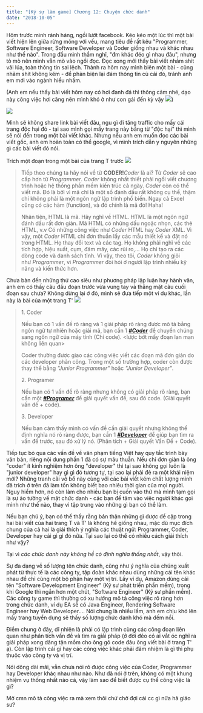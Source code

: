 ```yaml
---
title: "[Ký sự làm game] Chương 12: Chuyện chức danh"
date: "2018-10-05"
---
```


Hôm trước mình rảnh háng, ngồi lướt facebook. Kéo kéo một lúc thì một bài viết hiện lên giữa rừng mông với vếu, mang tiêu đề rất kêu "Programmer, Software Engineer, Software Developer và Coder giống nhau và khác nhau như thế nào". Trong đầu mình thầm nghĩ, "đm khác đéo gì nhau đâu", nhưng tò mò nên mình vẫn mò vào ngồi đọc. Đọc xong mới thấy bài viết nhảm shit vãi lúa, toàn thông tin sai lệch. Thành ra hôm nay mình biên một bài - cũng nhảm shit không kém - để phản biện lại đám thông tin củ cải đó, tránh anh em mới vào ngành hiểu nhầm.

(Anh em nếu thấy bài viết hôm nay có hơi đanh đá thì thông cảm nhé, dạo này công việc hơi căng nên mình khó ở như con gái đến kỳ vậy ![](assets/image/shame-e1507297959839.png))

![](assets/image/19uk6a.jpg)

Mình sẽ không share link bài viết đâu, ngu gì đi tăng traffic cho mấy cái trang độc hại đó - tại sao mình gọi mấy trang này bằng từ "độc hại" thì mình sẽ nói đến trong một bài viết khác. Nhưng nếu anh em muốn đọc các bài viết gốc, anh em hoàn toàn có thể google, vì mình trích dẫn y nguyên những gì các bài viết đó nói.

Trích một đoạn trong một bài của trang T trước ![](assets/image/shame-e1507297959839.png)

> Tiếp theo chúng ta hãy nói về từ **CODER!**_Coder_ là ai? Từ _Coder_ sẽ cao cấp hơn từ _Programmer_. _Coder_ không nhất thiết phải ngồi viết chương trình hoặc hệ thống phần mềm kiến ​​trúc cả ngày. _Coder_ còn có thể viết mã. Đó là bởi vì mã chỉ là một số đánh dấu rất không cụ thể, thậm chí không phải là một ngôn ngữ lập trình phổ biến. Ngay cả Excel cũng có các hàm (function), và đó chính là mã đó! Haha!
> 
> Nhân tiện, HTML là mã. Hãy nghĩ về HTML. HTML là một ngôn ngữ đánh dấu rất đơn giản. Mã HTML có những dấu ngoặc nhọn, các thẻ HTML, v.v Có những công việc như _Coder_ HTML hay _Coder_ XML. Vì vậy, một _Coder_ HTML chỉ đơn thuần lấy các mẫu thiết kế và đặt nó trong HTML. Họ thay đổi text và các tag. Họ không phải nghĩ về các tích hợp, hiệu suất, cụm, đám mây, các rủi ro,… Họ chỉ tạo ra các dòng code và danh sách tĩnh. Vì vậy, theo tôi, _Coder_ không giỏi như _Programmer_, vì _Programmer_ đòi hỏi ở người lập trình nhiều kỹ năng và kiến ​​thức hơn.

Chưa bàn đến những thứ cao siêu như phương pháp lập luận hay hành văn, anh em có thấy câu đầu đoạn trước vừa vung tay vả thẳng mặt câu cuối đoạn sau chưa? Không dừng lại ở đó, mình sẽ đưa tiếp một ví dụ khác, lần này là bài của một trang T' ![](assets/image/shame-e1507297959839.png)

> 1\. Coder
> 
> Nếu bạn có 1 vấn đề rõ ràng và 1 giải pháp rõ ràng được mô tả bằng ngôn ngữ tự nhiên hoặc giải mã, bạn cần 1 [**_‪#‎Coder_**](https://www.topitworks.com/vi/viec-lam?q=coder&) để chuyển chúng sang ngôn ngữ của máy tính (Chỉ code). <lược bớt mấy đoạn lan man không liên quan>
> 
> Coder thường được giao các công việc viết các đoạn mã đơn giản do các developer phân công. Trong một số trường hợp, coder còn được thay thế bằng _"Junior Programmer"_ hoặc _"Junior Developer"_.
> 
> 2\. Programer
> 
> Nếu bạn có 1 vấn đề rõ ràng nhưng không có giải pháp rõ ràng, bạn cần một [‪**_#‎Programer_**](https://www.topitworks.com/vi/viec-lam?q=programmer&) để giải quyết vấn đề, sau đó code. (Giải quyết vấn đề + code).
> 
> 3\. Developer
> 
> Nếu bạn cảm thấy mình có vấn đề cần giải quyết nhưng không thể định nghĩa nó rõ ràng được, bạn cần 1 [‪**_#‎Developer_**](https://www.topitworks.com/vi/viec-lam?q=Developer&) để giúp bạn tìm ra vấn đề trước, sau đó xử lý nó. (Phân tích + Giải quyết Vấn Đề + Code).

Tiếp tục bỏ qua các vấn đề về văn phạm tiếng Việt hay quy tắc trình bày văn bản, riêng nội dung phần 1 đã có sự mâu thuẫn. Nếu chỉ đơn giản là ông "coder" ít kinh nghiệm hơn ông "developer" thì tại sao không gọi luôn là "junior developer" hay gì gì đó tương tự, tại sao lại phải đẻ ra một khái niệm mới? Những tranh cãi vô bổ này cùng với các bài viết kém chất lượng mình đã trích ở trên đã làm tốn không biết bao nhiêu thời gian của mọi người. Nguy hiểm hơn, nó còn làm cho nhiều bạn bị cuốn vào thứ mà mình tạm gọi là sự ảo tưởng về mặt chức danh - các bạn để tâm vào việc người khác gọi mình như thế nào, thay vì tập trung vào những gì bạn có thể làm.

Nếu bạn chú ý, bạn có thể thấy rằng bản thân những gì được đề cập trong hai bài viết của hai trang T và T' là không hề giống nhau, mặc dù mục đích chung của cả hai là giải thích ý nghĩa các thuật ngữ: Programmer, Coder, Developer hay cái gì gì đó nữa. Tại sao lại có thể có nhiều cách giải thích như vậy?

Tại vì _các chức danh này không hề có định nghĩa thống nhất_, vậy thôi.

Sự đa dạng về số lượng tên chức danh, cũng như ý nghĩa của chúng xuất phát từ thực tế là các công ty, tập đoàn khác nhau dùng những cái tên khác nhau để chỉ cùng một bộ phận hay một vị trí. Lấy ví dụ, Amazon dùng cái tên "Software Development Engineer" (Kỹ sư phát triển phần mềm), trong khi Google thì ngắn hơn một chút, "Software Engineer" (Kỹ sư phần mềm). Các công ty game thì thường có xu hướng mô tả công việc rõ ràng hơn trong chức danh, ví dụ EA sẽ có Java Engineer, Rendering Software Engineer hay Web Developer.... Nói chung là nhiều lắm, anh em chịu khó lên mấy trang tuyển dụng sẽ thấy số lượng chức danh khó mà đếm nổi.

Điểm chung ở đây, dĩ nhiên là phải có lập trình cùng các công đoạn liên quan như phân tích vấn đề và tìm ra giải pháp (ở đời đéo có ai vắt óc nghĩ ra giải pháp xong dâng tận mồm cho ông gõ code đâu ông viết bài ở trang T' ạ). Còn lập trình cái gì hay các công việc khác phải đảm nhiệm là gì thì phụ thuộc vào công ty và vị trí.

Nói dông dài mãi, vẫn chưa nói rõ được công việc của Coder, Programmer hay Developer khác nhau như nào. Như đã nói ở trên, không có một khung nhiệm vụ thống nhất nào cả, vậy làm sao để biết được cụ thể công việc là gì?

Mở cmn mô tả công việc ra mà xem thôi chứ chờ đợi cái cc gì nữa hả giáo sư?
